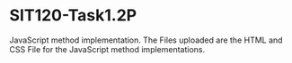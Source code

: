 # SIT120-Task1.2P
JavaScript method implementation.
The Files uploaded are the HTML and CSS File for the JavaScript method implementations.
